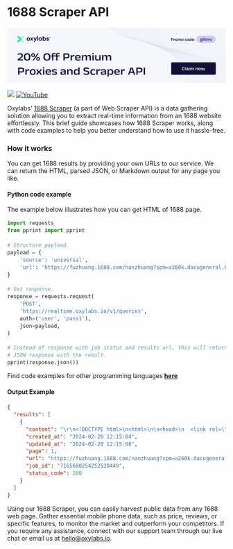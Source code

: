 # 1688 Scraper API

[![Oxylabs promo code](https://raw.githubusercontent.com/oxylabs/product-integrations/refs/heads/master/Affiliate-Universal-1090x275.png)](https://oxylabs.io/pages/gitoxy?utm_source=877&utm_medium=affiliate&groupid=877&utm_content=1688-scraper-github&transaction_id=102f49063ab94276ae8f116d224b67)

[![](https://dcbadge.limes.pink/api/server/Pds3gBmKMH?style=for-the-badge&theme=discord)](https://discord.gg/Pds3gBmKMH) [![YouTube](https://img.shields.io/badge/YouTube-Oxylabs-red?style=for-the-badge&logo=youtube&logoColor=white)](https://www.youtube.com/@oxylabs)

Oxylabs' [1688 Scraper](https://oxylabs.io/products/scraper-api/ecommerce/1688?utm_source=github&utm_medium=repositories&utm_campaign=product) (a part of Web Scraper API) is a data gathering solution allowing you to extract real-time information from an 1688 website effortlessly. This brief guide showcases how 1688 Scraper works, along with code examples to help you better understand how to use it hassle-free.

### How it works

You can get 1688 results by providing your own URLs to our service. We can return the HTML, parsed JSON, or Markdown output for any page you like.

#### Python code example

The example below illustrates how you can get HTML of 1688 page.

```python
import requests
from pprint import pprint

# Structure payload.
payload = {
    'source': 'universal',
    'url': 'https://fuzhuang.1688.com/nanzhuang?spm=a260k.dacugeneral.home2019category.2.663335e4bwa222'
}

# Get response.
response = requests.request(
    'POST',
    'https://realtime.oxylabs.io/v1/queries',
    auth=('user', 'pass1'),
    json=payload,
)

# Instead of response with job status and results url, this will return the
# JSON response with the result.
pprint(response.json())
```
Find code examples for other programming languages [**here**](https://github.com/oxylabs/1688-scraper/tree/main/code%20examples)

#### Output Example
```json
{
  "results": [
    {
      "content": "\r\n<!DOCTYPE html>\n<html>\n\n<head>\n  <link rel=\"dns-prefetch\" href=\"//polyfill.alicdn.com\">\n  <link re ... </html>",
      "created_at": "2024-02-20 12:15:04",
      "updated_at": "2024-02-20 12:15:08",
      "page": 1,
      "url": "https://fuzhuang.1688.com/nanzhuang?spm=a260k.dacugeneral.home2019category.2.663335e4bwa222",
      "job_id": "7165680254252520449",
      "status_code": 200
    }
  ]
}
```
Using our 1688 Scraper, you can easily harvest public data from any 1688 web page. Gather essential mobile phone data, such as price, reviews, or specific features, to monitor the market and outperform your competitors. If you require any assistance, connect with our support team through our live chat or email us at hello@oxylabs.io.
